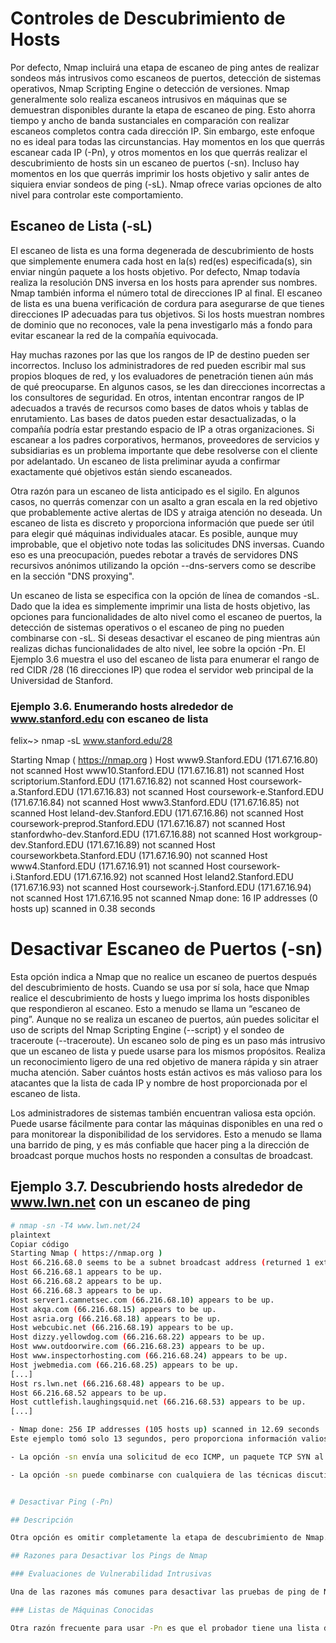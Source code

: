 # Controles de Descubrimiento de Hosts

Por defecto, Nmap incluirá una etapa de escaneo de ping antes de realizar sondeos más intrusivos como escaneos de puertos, detección de sistemas operativos, Nmap Scripting Engine o detección de versiones. Nmap generalmente solo realiza escaneos intrusivos en máquinas que se demuestran disponibles durante la etapa de escaneo de ping. Esto ahorra tiempo y ancho de banda sustanciales en comparación con realizar escaneos completos contra cada dirección IP. Sin embargo, este enfoque no es ideal para todas las circunstancias. Hay momentos en los que querrás escanear cada IP (-Pn), y otros momentos en los que querrás realizar el descubrimiento de hosts sin un escaneo de puertos (-sn). Incluso hay momentos en los que querrás imprimir los hosts objetivo y salir antes de siquiera enviar sondeos de ping (-sL). Nmap ofrece varias opciones de alto nivel para controlar este comportamiento.

## Escaneo de Lista (-sL)

El escaneo de lista es una forma degenerada de descubrimiento de hosts que simplemente enumera cada host en la(s) red(es) especificada(s), sin enviar ningún paquete a los hosts objetivo. Por defecto, Nmap todavía realiza la resolución DNS inversa en los hosts para aprender sus nombres. Nmap también informa el número total de direcciones IP al final. El escaneo de lista es una buena verificación de cordura para asegurarse de que tienes direcciones IP adecuadas para tus objetivos. Si los hosts muestran nombres de dominio que no reconoces, vale la pena investigarlo más a fondo para evitar escanear la red de la compañía equivocada.

Hay muchas razones por las que los rangos de IP de destino pueden ser incorrectos. Incluso los administradores de red pueden escribir mal sus propios bloques de red, y los evaluadores de penetración tienen aún más de qué preocuparse. En algunos casos, se les dan direcciones incorrectas a los consultores de seguridad. En otros, intentan encontrar rangos de IP adecuados a través de recursos como bases de datos whois y tablas de enrutamiento. Las bases de datos pueden estar desactualizadas, o la compañía podría estar prestando espacio de IP a otras organizaciones. Si escanear a los padres corporativos, hermanos, proveedores de servicios y subsidiarias es un problema importante que debe resolverse con el cliente por adelantado. Un escaneo de lista preliminar ayuda a confirmar exactamente qué objetivos están siendo escaneados.

Otra razón para un escaneo de lista anticipado es el sigilo. En algunos casos, no querrás comenzar con un asalto a gran escala en la red objetivo que probablemente active alertas de IDS y atraiga atención no deseada. Un escaneo de lista es discreto y proporciona información que puede ser útil para elegir qué máquinas individuales atacar. Es posible, aunque muy improbable, que el objetivo note todas las solicitudes DNS inversas. Cuando eso es una preocupación, puedes rebotar a través de servidores DNS recursivos anónimos utilizando la opción --dns-servers como se describe en la sección "DNS proxying".

Un escaneo de lista se especifica con la opción de línea de comandos -sL. Dado que la idea es simplemente imprimir una lista de hosts objetivo, las opciones para funcionalidades de alto nivel como el escaneo de puertos, la detección de sistemas operativos o el escaneo de ping no pueden combinarse con -sL. Si deseas desactivar el escaneo de ping mientras aún realizas dichas funcionalidades de alto nivel, lee sobre la opción -Pn. El Ejemplo 3.6 muestra el uso del escaneo de lista para enumerar el rango de red CIDR /28 (16 direcciones IP) que rodea el servidor web principal de la Universidad de Stanford.

### Ejemplo 3.6. Enumerando hosts alrededor de www.stanford.edu con escaneo de lista

felix~> nmap -sL www.stanford.edu/28

Starting Nmap ( https://nmap.org )
Host www9.Stanford.EDU (171.67.16.80) not scanned
Host www10.Stanford.EDU (171.67.16.81) not scanned
Host scriptorium.Stanford.EDU (171.67.16.82) not scanned
Host coursework-a.Stanford.EDU (171.67.16.83) not scanned
Host coursework-e.Stanford.EDU (171.67.16.84) not scanned
Host www3.Stanford.EDU (171.67.16.85) not scanned
Host leland-dev.Stanford.EDU (171.67.16.86) not scanned
Host coursework-preprod.Stanford.EDU (171.67.16.87) not scanned
Host stanfordwho-dev.Stanford.EDU (171.67.16.88) not scanned
Host workgroup-dev.Stanford.EDU (171.67.16.89) not scanned
Host courseworkbeta.Stanford.EDU (171.67.16.90) not scanned
Host www4.Stanford.EDU (171.67.16.91) not scanned
Host coursework-i.Stanford.EDU (171.67.16.92) not scanned
Host leland2.Stanford.EDU (171.67.16.93) not scanned
Host coursework-j.Stanford.EDU (171.67.16.94) not scanned
Host 171.67.16.95 not scanned
Nmap done: 16 IP addresses (0 hosts up) scanned in 0.38 seconds


# Desactivar Escaneo de Puertos (-sn)

Esta opción indica a Nmap que no realice un escaneo de puertos después del descubrimiento de hosts. Cuando se usa por sí sola, hace que Nmap realice el descubrimiento de hosts y luego imprima los hosts disponibles que respondieron al escaneo. Esto a menudo se llama un “escaneo de ping”. Aunque no se realiza un escaneo de puertos, aún puedes solicitar el uso de scripts del Nmap Scripting Engine (--script) y el sondeo de traceroute (--traceroute). Un escaneo solo de ping es un paso más intrusivo que un escaneo de lista y puede usarse para los mismos propósitos. Realiza un reconocimiento ligero de una red objetivo de manera rápida y sin atraer mucha atención. Saber cuántos hosts están activos es más valioso para los atacantes que la lista de cada IP y nombre de host proporcionada por el escaneo de lista.

Los administradores de sistemas también encuentran valiosa esta opción. Puede usarse fácilmente para contar las máquinas disponibles en una red o para monitorear la disponibilidad de los servidores. Esto a menudo se llama una barrido de ping, y es más confiable que hacer ping a la dirección de broadcast porque muchos hosts no responden a consultas de broadcast.

## Ejemplo 3.7. Descubriendo hosts alrededor de www.lwn.net con un escaneo de ping

```bash
# nmap -sn -T4 www.lwn.net/24
plaintext
Copiar código
Starting Nmap ( https://nmap.org )
Host 66.216.68.0 seems to be a subnet broadcast address (returned 1 extra ping)
Host 66.216.68.1 appears to be up.
Host 66.216.68.2 appears to be up.
Host 66.216.68.3 appears to be up.
Host server1.camnetsec.com (66.216.68.10) appears to be up.
Host akqa.com (66.216.68.15) appears to be up.
Host asria.org (66.216.68.18) appears to be up.
Host webcubic.net (66.216.68.19) appears to be up.
Host dizzy.yellowdog.com (66.216.68.22) appears to be up.
Host www.outdoorwire.com (66.216.68.23) appears to be up.
Host www.inspectorhosting.com (66.216.68.24) appears to be up.
Host jwebmedia.com (66.216.68.25) appears to be up.
[...]
Host rs.lwn.net (66.216.68.48) appears to be up.
Host 66.216.68.52 appears to be up.
Host cuttlefish.laughingsquid.net (66.216.68.53) appears to be up.
[...]

- Nmap done: 256 IP addresses (105 hosts up) scanned in 12.69 seconds
Este ejemplo tomó solo 13 segundos, pero proporciona información valiosa. En ese rango de direcciones del tamaño de una clase C, 105 hosts están en línea. Por los nombres de dominio no relacionados empaquetados en un espacio IP tan pequeño, está claro que LWN usa un proveedor de colocación o servidores dedicados. Si las máquinas de LWN resultan ser altamente seguras, un atacante podría ir tras una de esas máquinas vecinas y luego realizar un ataque ethernet local con herramientas como Ettercap o Dsniff. Un uso ético de estos datos sería que un administrador de red considere mover máquinas a este proveedor. Podría enviar un correo electrónico a algunas de las organizaciones listadas y preguntar su opinión sobre el servicio antes de firmar un contrato a largo plazo o hacer el costoso y disruptivo traslado del centro de datos.

- La opción -sn envía una solicitud de eco ICMP, un paquete TCP SYN al puerto 443, un paquete TCP ACK al puerto 80 y una solicitud de marca de tiempo ICMP por defecto. Dado que los usuarios Unix sin privilegios (o los usuarios de Windows sin Npcap instalado) no pueden enviar estos paquetes sin procesar, solo se envían paquetes SYN en esos casos. El paquete SYN se envía usando una llamada al sistema TCP connect a los puertos 80 y 443 del host objetivo. Cuando un usuario con privilegios intenta escanear objetivos en una red ethernet local, se utilizan solicitudes ARP (-PR) a menos que se especifique la opción --send-ip.

- La opción -sn puede combinarse con cualquiera de las técnicas discutidas en la sección llamada “Técnicas de Descubrimiento de Hosts” para mayor flexibilidad. Si se utiliza cualquiera de esas opciones de tipo de sondeo y número de puerto, se anulan los sondeos predeterminados. Cuando hay firewalls estrictos entre el host de origen que ejecuta Nmap y la red objetivo, se recomienda usar esas técnicas avanzadas. De lo contrario, los hosts podrían pasarse por alto cuando el firewall descarta los sondeos o sus respuestas.


# Desactivar Ping (-Pn)

## Descripción

Otra opción es omitir completamente la etapa de descubrimiento de Nmap. Normalmente, Nmap usa esta etapa para determinar las máquinas activas para un escaneo más exhaustivo. Por defecto, Nmap solo realiza sondeos intensivos como escaneos de puertos, detección de versiones o detección de SO contra hosts que se encuentran activos. Desactivar el descubrimiento de hosts con la opción -Pn hace que Nmap intente las funciones de escaneo solicitadas contra cada dirección IP objetivo especificada. Así, si se especifica un espacio de direcciones del tamaño de una clase B (/16) en la línea de comandos, se escanean todas las 65,536 direcciones IP. Se omite el descubrimiento de hosts adecuado como con un escaneo de lista, pero en lugar de detenerse e imprimir la lista de objetivos, Nmap continúa realizando las funciones solicitadas como si cada IP objetivo estuviera activa.

## Razones para Desactivar los Pings de Nmap

### Evaluaciones de Vulnerabilidad Intrusivas

Una de las razones más comunes para desactivar las pruebas de ping de Nmap son las evaluaciones de vulnerabilidad intrusivas. Se pueden especificar docenas de diferentes sondeos de ping en un intento de obtener una respuesta de todos los hosts disponibles, pero todavía es posible que una máquina activa pero fuertemente protegida por un firewall no responda a ninguno de esos sondeos. Para evitar perder algo, los auditores frecuentemente realizan escaneos intensivos, como para todos los 65,536 puertos TCP, contra cada IP en la red objetivo. Puede parecer un desperdicio enviar cientos de miles de paquetes a direcciones IP que probablemente no tienen ningún host escuchando, y puede ralentizar los tiempos de escaneo en un orden de magnitud o más. Nmap debe enviar retransmisiones a cada puerto en caso de que el sondeo original se haya perdido en tránsito, y Nmap debe dedicar tiempo sustancial a esperar respuestas porque no tiene una estimación de tiempo de ida y vuelta (RTT) para estas direcciones IP no responsivas. Pero los probadores de penetración serios están dispuestos a pagar este precio para evitar incluso el menor riesgo de perder máquinas activas. Siempre pueden hacer un escaneo rápido también, dejando el escaneo masivo con -Pn para ejecutarse en segundo plano mientras trabajan. El Capítulo 6, Optimización del Rendimiento de Nmap proporciona más consejos para mejorar el rendimiento.

### Listas de Máquinas Conocidas

Otra razón frecuente para usar -Pn es que el probador tiene una lista de máquinas que ya se sabe que están activas. Entonces, el usuario no ve ningún sentido en perder tiempo con la etapa de descubrimiento de hosts. El usuario crea su propia lista de hosts activos y luego la pasa a Nmap usando la opción -iL (tomar entrada de lista). Esta estrategia rara vez es beneficiosa desde una perspectiva de ahorro de tiempo. Debido a los problemas de retransmisión y estimación de RTT discutidos en el párrafo anterior, incluso una dirección IP no responsiva en una lista grande a menudo tomará más tiempo para escanear que toda una etapa de escaneo de ping. Además, la etapa de ping permite a Nmap recopilar muestras de RTT que pueden acelerar el siguiente escaneo de puertos, particularmente si el host objetivo tiene reglas estrictas de firewall. Aunque especificar -Pn rara vez es útil como ahorrador de tiempo, es importante si algunas de las máquinas en tu lista bloquean todas las técnicas de descubrimiento que de otro modo se especificarían. Los usuarios deben encontrar un equilibrio entre la velocidad del escaneo y la posibilidad de perder máquinas fuertemente ocultas.

